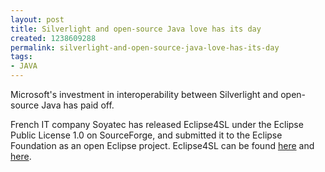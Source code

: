 ```yaml
---
layout: post
title: Silverlight and open-source Java love has its day
created: 1238609288
permalink: silverlight-and-open-source-java-love-has-its-day
tags:
- JAVA
---
```

<p>Microsoft's investment in interoperability between Silverlight and open-source Java has paid off.</p>
<p>French IT company Soyatec has released Eclipse4SL under the Eclipse Public License 1.0 on SourceForge, and submitted it to the Eclipse Foundation as an open Eclipse project. Eclipse4SL can be found <a target="_blank" href="http://www.eclipse4sl.org/">here</a> and <a target="_blank" href="http://www.eclipse4sl.org/download/#MixedInstall">here</a>.</p>
